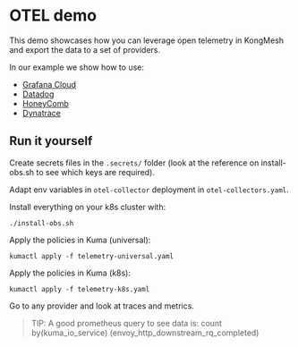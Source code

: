 # OTEL demo

This demo showcases how you can leverage open telemetry in KongMesh and export the data to a set of providers.

In our example we show how to use:

- [Grafana Cloud](https://grafana.com/docs/grafana-cloud/monitor-infrastructure/otlp/send-data-otlp/)
- [Datadog](https://www.datadoghq.com/blog/ingest-opentelemetry-traces-metrics-with-datadog-exporter/)
- [HoneyComb](https://docs.honeycomb.io/getting-data-in/otel-collector/)
- [Dynatrace](https://docs.dynatrace.com/docs/extend-dynatrace/opentelemetry)

## Run it yourself

Create secrets files in the `.secrets/` folder (look at the reference on install-obs.sh to see which keys are required).

Adapt env variables in `otel-collector` deployment in `otel-collectors.yaml`.

Install everything on your k8s cluster with:

```shell
./install-obs.sh
```

Apply the policies in Kuma (universal):

```shell
kumactl apply -f telemetry-universal.yaml
```

Apply the policies in Kuma (k8s):

```shell
kumactl apply -f telemetry-k8s.yaml
```

Go to any provider and look at traces and metrics.

> TIP: A good prometheus query to see data is: count by(kuma_io_service) (envoy_http_downstream_rq_completed)
